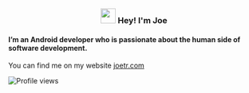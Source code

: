 <!-- Heading -->
<h3 align="center"><img src = "https://em-content.zobj.net/source/animated-noto-color-emoji/356/waving-hand_1f44b.gif" width = 30px> Hey! I'm Joe</h3>

#### I’m an Android developer who is passionate about the human side of software development.

You can find me on my website [joetr.com](https://joetr.com)

![Profile views](https://gpvc.arturio.dev/j-roskopf)  
